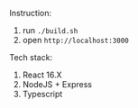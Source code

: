 Instruction:

1. run `./build.sh`
2. open `http://localhost:3000`

Tech stack:

1. React 16.X
2. NodeJS + Express
3. Typescript